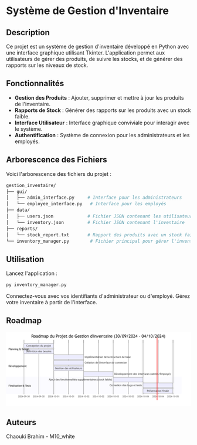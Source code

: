 # Système de Gestion d'Inventaire

## Description
Ce projet est un système de gestion d'inventaire développé en Python avec une interface graphique utilisant Tkinter. L'application permet aux utilisateurs de gérer des produits, de suivre les stocks, et de générer des rapports sur les niveaux de stock.

## Fonctionnalités
- **Gestion des Produits** : Ajouter, supprimer et mettre à jour les produits de l'inventaire.
- **Rapports de Stock** : Générer des rapports sur les produits avec un stock faible.
- **Interface Utilisateur** : Interface graphique conviviale pour interagir avec le système.
- **Authentification** : Système de connexion pour les administrateurs et les employés.

## Arborescence des Fichiers
Voici l'arborescence des fichiers du projet :

```bash
gestion_inventaire/
├── gui/
│   ├── admin_interface.py     # Interface pour les administrateurs
│   └── employee_interface.py   # Interface pour les employés
├── data/
│   ├── users.json             # Fichier JSON contenant les utilisateurs
│   └── inventory.json         # Fichier JSON contenant l'inventaire
├── reports/
│   └── stock_report.txt       # Rapport des produits avec un stock faible
└── inventory_manager.py        # Fichier principal pour gérer l'inventaire
```

## Utilisation

Lancez l'application :

```bash
py inventory_manager.py
```

Connectez-vous avec vos identifiants d'administrateur ou d'employé.
Gérez votre inventaire à partir de l'interface.

## Roadmap

![Roadmap du projet](roadmap.png)

## Auteurs
Chaouki Brahim - M10_white
